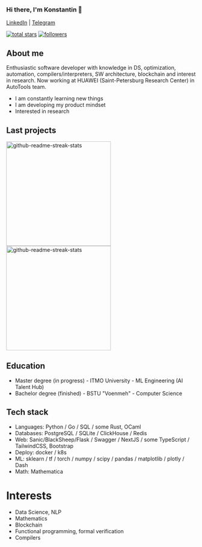 ### Hi there, I'm Konstantin 👋 

[LinkedIn](https://www.linkedin.com/in/konstantin-t-203033217/)  |  [Telegram](https://t.me/qnbhd)


<a href="https://github.com/qnbhd?tab=repositories&sort=stargazers">
    <img alt="total stars" title="Total stars on GitHub" src="https://custom-icon-badges.demolab.com/github/stars/qnbhd?color=55960c&style=for-the-badge&labelColor=488207&logo=star"/></a>
  <a href="https://github.com/qnbhd?tab=followers">
    <img alt="followers" title="Follow me on Github" src="https://custom-icon-badges.demolab.com/github/followers/qnbhd?color=236ad3&labelColor=1155ba&style=for-the-badge&logo=person-add&label=Follow&logoColor=white"/></a>

## About me

Enthusiastic software developer with knowledge in DS, optimization, automation, compilers/interpreters, SW architecture, blockchain and interest in research. Now working at HUAWEI (Saint-Petersburg Research Center) in AutoTools team.

- I am constantly learning new things
- I am developing my product mindset
- Interested in research

## Last projects
    
<p align="left">
  <a href="https://github.com/qnbhd/deployme"><img width="278" src="https://denvercoder1-github-readme-stats.vercel.app/api/pin/?username=qnbhd&repo=deployme&theme=react&bg_color=1F222E&title_color=F85D7F&hide_border=true&icon_color=F8D866&show_icons=false" alt="github-readme-streak-stats"></a>
      <a href="https://github.com/qnbhd/feijoa"><img width="278" src="https://denvercoder1-github-readme-stats.vercel.app/api/pin/?username=qnbhd&repo=feijoa&theme=react&bg_color=1F222E&title_color=F85D7F&hide_border=true&icon_color=F8D866&show_icons=false" alt="github-readme-streak-stats"></a>

<br>


## Education

- Master degree (in progress) - ITMO University - ML Engineering (AI Talent Hub)
- Bachelor degree (finished) - BSTU "Voenmeh" - Computer Science

## Tech stack

- Languages: Python / Go / SQL / some Rust, OCaml
- Databases: PostgreSQL / SQLite / ClickHouse / Redis
- Web: Sanic/BlackSheep/Flask / Swagger / NextJS / some TypeScript / TailwindCSS, Bootstrap
- Deploy: docker / k8s
- ML: sklearn / tf / torch / numpy / scipy / pandas / matplotlib / plotly / Dash
- Math: Mathematica

# Interests

- Data Science, NLP
- Mathematics
- Blockchain
- Functional programming, formal verification
- Compilers
